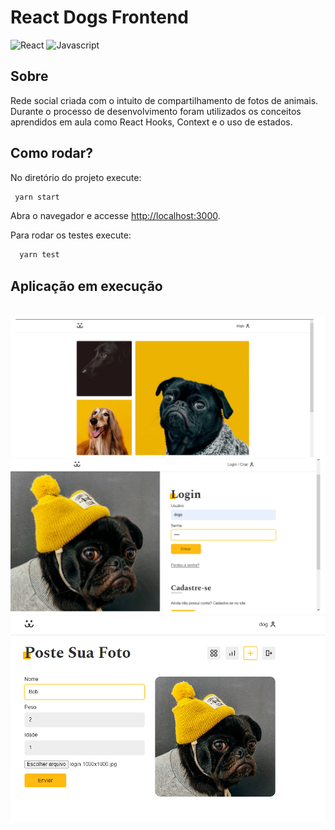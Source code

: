 # React Dogs Frontend
![React](https://img.shields.io/badge/React-20232A?style=for-the-badge&logo=react&logoColor=61DAFB)
![Javascript](https://img.shields.io/badge/JavaScript-F7DF1E?style=for-the-badge&logo=javascript&logoColor=black)

## Sobre

<p>
  Rede social criada com o intuito de compartilhamento de fotos de animais. Durante o processo de desenvolvimento foram utilizados os conceitos aprendidos em aula como React Hooks, Context e o uso de estados.
</p>

## Como rodar?
No diretório do projeto execute:

```bash
 yarn start
```

Abra o navegador e accesse [http://localhost:3000](http://localhost:3000).

Para rodar os testes execute:

```bash
  yarn test
```

## Aplicação em execução
<br>
<img src="assets/01.png">

<br>
<img src="assets/02.png">

<br>
<img src="assets/03.png">
